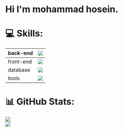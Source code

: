 # Hi I'm mohammad hosein.

# 💻 Skills:
back-end | <img src="https://skillicons.dev/icons?i=python,django" />
--- | :---: 
front-end | <img src="https://skillicons.dev/icons?i=html,css,js,react,redux,tailwindcss" />
database | <img src="https://skillicons.dev/icons?i=postgres,redis" />
tools | <img src="https://skillicons.dev/icons?i=linux,vscode,postman,git,docker" />

# 📊 GitHub Stats:
![](https://github-readme-streak-stats.herokuapp.com/?user=pyr0ken&theme=dark&hide_border=false)<br/>
![](https://github-readme-stats.vercel.app/api/top-langs/?username=pyr0ken&theme=dark&hide_border=false&include_all_commits=true&count_private=false&layout=compact)
<!-- Proudly created with GPRM ( https://gprm.itsvg.in ) -->
